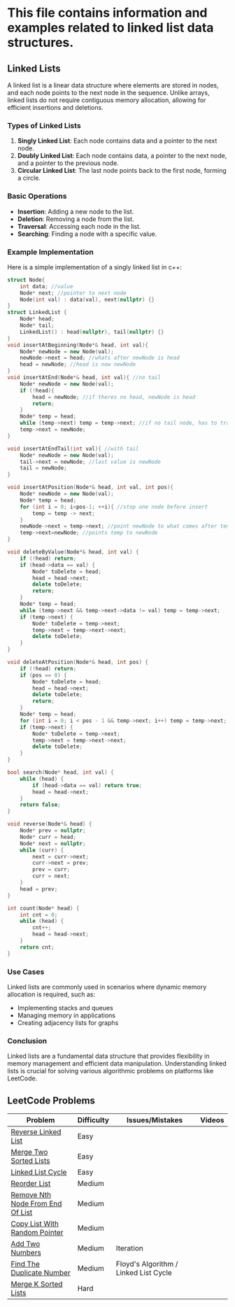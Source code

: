 # This file contains information and examples related to linked list data structures.

## Linked Lists

A linked list is a linear data structure where elements are stored in nodes, and each node points to the next node in the sequence. Unlike arrays, linked lists do not require contiguous memory allocation, allowing for efficient insertions and deletions.

### Types of Linked Lists

1. **Singly Linked List**: Each node contains data and a pointer to the next node.
2. **Doubly Linked List**: Each node contains data, a pointer to the next node, and a pointer to the previous node.
3. **Circular Linked List**: The last node points back to the first node, forming a circle.

### Basic Operations

- **Insertion**: Adding a new node to the list.
- **Deletion**: Removing a node from the list.
- **Traversal**: Accessing each node in the list.
- **Searching**: Finding a node with a specific value.

### Example Implementation

Here is a simple implementation of a singly linked list in c++:

```cpp
struct Node{
    int data; //value
    Node* next; //pointer to next node
    Node(int val) : data(val), next(nullptr) {}
}
struct LinkedList {
    Node* head;
    Node* tail;
    LinkedList() : head(nullptr), tail(nullptr) {}
}
void insertAtBeginning(Node*& head, int val){
    Node* newNode = new Node(val); 
    newNode->next = head; //whats after newNode is head
    head = newNode; //head is now newNode
}
void insertAtEnd(Node*& head, int val){ //no tail
    Node* newNode = new Node(val);
    if (!head){
        head = newNode; //if theres no head, newNode is head
        return;
    }
    Node* temp = head;
    while (temp->next) temp = temp->next; //if no tail node, has to traverse to end of list to add to end
    temp->next = newNode;
}

void insertAtEndTail(int val){ //with tail
    Node* newNode = new Node(val); 
    tail->next = newNode; //last value is newNode
    tail = newNode;
}

void insertAtPosition(Node*& head, int val, int pos){
    Node* newNode = new Node(val);
    Node* temp = head;
    for (int i = 0; i<pos-1; ++i){ //stop one node before insert
        temp = temp -> next;
    }
    newNode->next = temp->next; //point newNode to what comes after temp
    temp->next=newNode; //points temp to newNode
}

void deleteByValue(Node*& head, int val) {
    if (!head) return;
    if (head->data == val) {
        Node* toDelete = head;
        head = head->next;
        delete toDelete;
        return;
    }
    Node* temp = head;
    while (temp->next && temp->next->data != val) temp = temp->next;
    if (temp->next) {
        Node* toDelete = temp->next;
        temp->next = temp->next->next;
        delete toDelete;
    }
}

void deleteAtPosition(Node*& head, int pos) {
    if (!head) return;
    if (pos == 0) {
        Node* toDelete = head;
        head = head->next;
        delete toDelete;
        return;
    }
    Node* temp = head;
    for (int i = 0; i < pos - 1 && temp->next; i++) temp = temp->next;
    if (temp->next) {
        Node* toDelete = temp->next;
        temp->next = temp->next->next;
        delete toDelete;
    }
}

bool search(Node* head, int val) {
    while (head) {
        if (head->data == val) return true;
        head = head->next;
    }
    return false;
}

void reverse(Node*& head) {
    Node* prev = nullptr;
    Node* curr = head;
    Node* next = nullptr;
    while (curr) {
        next = curr->next;
        curr->next = prev;
        prev = curr;
        curr = next;
    }
    head = prev;
}

int count(Node* head) {
    int cnt = 0;
    while (head) {
        cnt++;
        head = head->next;
    }
    return cnt;
}
```

### Use Cases

Linked lists are commonly used in scenarios where dynamic memory allocation is required, such as:

- Implementing stacks and queues
- Managing memory in applications
- Creating adjacency lists for graphs

### Conclusion

Linked lists are a fundamental data structure that provides flexibility in memory management and efficient data manipulation. Understanding linked lists is crucial for solving various algorithmic problems on platforms like LeetCode.

## LeetCode Problems

| Problem | Difficulty | Issues/Mistakes | Videos |
|---------|------------|-----------------|--------|
| [Reverse Linked List](https://leetcode.com/problems/reverse-linked-list/) | Easy | | |
| [Merge Two Sorted Lists](https://leetcode.com/problems/merge-two-sorted-lists/) | Easy | | |
| [Linked List Cycle](https://leetcode.com/problems/linked-list-cycle/) | Easy | | |
| [Reorder List](https://leetcode.com/problems/reorder-list/description/) | Medium | | |
| [Remove Nth Node From End Of List](https://leetcode.com/problems/remove-nth-node-from-end-of-list/) | Medium | | |
| [Copy List With Random Pointer](https://leetcode.com/problems/copy-list-with-random-pointer/description/) | Medium | | |
| [Add Two Numbers](https://leetcode.com/problems/add-two-numbers/description/) | Medium | Iteration | |
| [Find The Duplicate Number](https://leetcode.com/problems/find-the-duplicate-number/) | Medium | Floyd's Algorithm / Linked List Cycle| |
| [Merge K Sorted Lists](https://leetcode.com/problems/merge-k-sorted-lists/) | Hard | | |